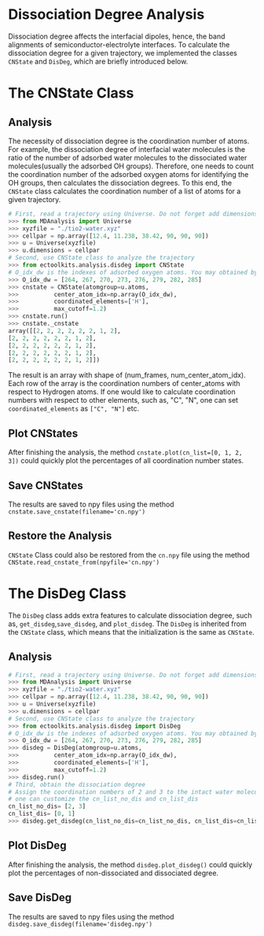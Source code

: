 # Dissociation Degree Analysis
Dissociation degree affects the interfacial dipoles, hence, the band alignments of semiconductor-electrolyte interfaces. To calculate the dissociation degree for a given trajectory, we implemented the classes `CNState` and `DisDeg`, which are briefly introduced below.



# The CNState Class

## Analysis
The necessity of dissociation degree is the coordination number of atoms. For example, the dissociation degree of interfacial water molecules is the ratio of the number of adsorbed water molecules to the dissociated water molecules(usually the adsorbed OH groups). Therefore, one needs to count the coordination number of the adsorbed oxygen atoms for identifying the OH groups, then calculates the dissociation degrees. To this end, the `CNState` class calculates the coordination number of a list of atoms for a given trajectory. 
```python
# First, read a trajectory using Universe. Do not forget add dimensions.
>>> from MDAnalysis import Universe
>>> xyzfile = "./tio2-water.xyz"
>>> cellpar = np.array([12.4, 11.238, 38.42, 90, 90, 90])
>>> u = Universe(xyzfile)
>>> u.dimensions = cellpar
# Second, use CNState class to analyze the trajectory
>>> from ectoolkits.analysis.disdeg import CNState
# O_idx_dw is the indexes of adsorbed oxygen atoms. You may obtained by yourself.
>>> O_idx_dw = [264, 267, 270, 273, 276, 279, 282, 285]
>>> cnstate = CNState(atomgroup=u.atoms, 
>>>          center_atom_idx=np.array(O_idx_dw), 
>>>          coordinated_elements=['H'], 
>>>          max_cutoff=1.2) 
>>> cnstate.run()
>>> cnstate._cnstate
array([[2, 2, 2, 2, 2, 2, 1, 2],
[2, 2, 2, 2, 2, 2, 1, 2],
[2, 2, 2, 2, 2, 2, 1, 2],
[2, 2, 2, 2, 2, 2, 1, 2],
[2, 2, 2, 2, 2, 2, 1, 2]])

```
The result is an array with shape of (num_frames, num_center_atom_idx). Each row of the array is the coordination numbers of center_atoms with respect to Hydrogen atoms. If one would like to calculate coordination numbers with respect to other elements, such as, "C", "N", one can set `coordinated_elements` as `["C", "N"]` etc.

## Plot CNStates
After finishing the analysis, the method `cnstate.plot(cn_list=[0, 1, 2, 3])` could quickly plot the percentages of all coordination number states. 

## Save CNStates
The results are saved to npy files using the method `cnstate.save_cnstate(filename='cn.npy')`

## Restore the Analysis
`CNState` Class could also be restored from the `cn.npy` file using the method `CNState.read_cnstate_from(npyfile='cn.npy')`

# The DisDeg Class
The `DisDeg` class adds extra features to calculate dissociation degree, such as, `get_disdeg`,`save_disdeg`, and `plot_disdeg`.
The `DisDeg` is inherited from the `CNState` class, which means that the initialization is the same as `CNState`. 

## Analysis
```python
# First, read a trajectory using Universe. Do not forget add dimensions.
>>> from MDAnalysis import Universe
>>> xyzfile = "./tio2-water.xyz"
>>> cellpar = np.array([12.4, 11.238, 38.42, 90, 90, 90])
>>> u = Universe(xyzfile)
>>> u.dimensions = cellpar
# Second, use CNState class to analyze the trajectory
>>> from ectoolkits.analysis.disdeg import DisDeg
# O_idx_dw is the indexes of adsorbed oxygen atoms. You may obtained by yourself.
>>> O_idx_dw = [264, 267, 270, 273, 276, 279, 282, 285]
>>> disdeg = DisDeg(atomgroup=u.atoms, 
>>>          center_atom_idx=np.array(O_idx_dw), 
>>>          coordinated_elements=['H'], 
>>>          max_cutoff=1.2) 
>>> disdeg.run()
# Third, obtain the dissociation degree 
# Assign the coordination numbers of 2 and 3 to the intact water molecules and the coordination numbers of 0 and 1 to the dissociated water molecules.
# one can customize the cn_list_no_dis and cn_list_dis 
cn_list_no_dis= [2, 3]
cn_list_dis= [0, 1]
>>> disdeg.get_disdeg(cn_list_no_dis=cn_list_no_dis, cn_list_dis=cn_list_dis)
```

## Plot DisDeg
After finishing the analysis, the method `disdeg.plot_disdeg()` could quickly plot the percentages of non-dissociated and dissociated degree.

## Save DisDeg
The results are saved to npy files using the method `disdeg.save_disdeg(filename='disdeg.npy')`

